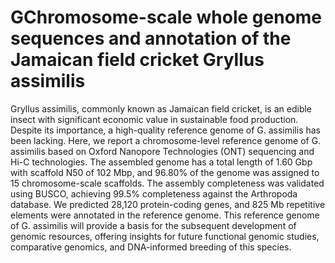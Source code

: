 # GChromosome-scale whole genome sequences and annotation of the Jamaican field cricket Gryllus assimilis
Gryllus assimilis, commonly known as Jamaican field cricket, is an edible insect with significant economic value in sustainable food production. Despite its importance, a high-quality reference genome of G. assimilis has been lacking. Here, we report a chromosome-level reference genome of G. assimilis based on Oxford Nanopore Technologies (ONT) sequencing and Hi-C technologies. The assembled genome has a total length of 1.60 Gbp with scaffold N50 of 102 Mbp, and 96.80% of the genome was assigned to 15 chromosome-scale scaffolds. The assembly completeness was validated using BUSCO, achieving 99.5% completeness against the Arthropoda database. We predicted 28,120 protein-coding genes, and 825 Mb repetitive elements were annotated in the reference genome. This reference genome of G. assimilis will provide a basis for the subsequent development of genomic resources, offering insights for future functional genomic studies, comparative genomics, and DNA-informed breeding of this species.
